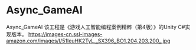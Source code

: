# Async_GameAI
Async_GameAI
该工程是《游戏人工智能编程案例精粹（第4版）》的Unity C#实现版本。
https://images-cn.ssl-images-amazon.com/images/I/51IeuHK2TyL._SX396_BO1,204,203,200_.jpg
